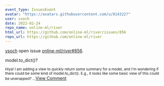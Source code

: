 ```yaml
---
event_type: IssuesEvent
avatar: "https://avatars.githubusercontent.com/u/814322?"
user: vsoch
date: 2022-02-24
repo_name: online-ml/river
html_url: https://github.com/online-ml/river/issues/856
repo_url: https://github.com/online-ml/river
---
```


<a href='https://github.com/vsoch' target='_blank'>vsoch</a> open issue <a href='https://github.com/online-ml/river/issues/856' target='_blank'>online-ml/river#856</a>.

<p>model.to_dict()?</p><small>Hiya! I am adding a view to quickly return some summary for a model, and I'm wondering if there could be some kind of model.to_dict(). E.g., it looks like some basic view of this could be unwrapped?...</small><a href='https://github.com/online-ml/river/issues/856' target='_blank'>View Comment</a>